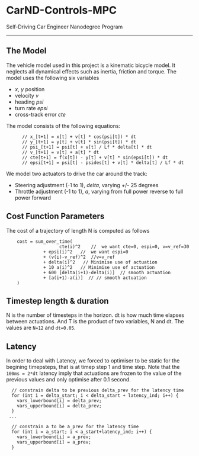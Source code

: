 # CarND-Controls-MPC
Self-Driving Car Engineer Nanodegree Program

---

## The Model

The vehicle model used in this project is a kinematic bicycle model. It neglects all dynamical effects such as inertia, friction and torque. The model uses the following six variables

* _x, y_ position
* velocity _v_
* heading _psi_
* turn rate _epsi_
* cross-track error _cte_
	
The model consists of the following equations:

```
      // x_[t+1] = x[t] + v[t] * cos(psi[t]) * dt
      // y_[t+1] = y[t] + v[t] * sin(psi[t]) * dt
      // psi_[t+1] = psi[t] + v[t] / Lf * delta[t] * dt
      // v_[t+1] = v[t] + a[t] * dt
      // cte[t+1] = f(x[t]) - y[t] + v[t] * sin(epsi[t]) * dt
      // epsi[t+1] = psi[t] - psides[t] + v[t] * delta[t] / Lf * dt
```

We model two actuators to drive the car around the track:

* Steering adjustment (-1 to 1), _delta_, varying +/- 25 degrees
* Throttle adjustment (-1 to 1), _a_, varying from full power reverse to full power forward

## Cost Function Parameters
The cost of a trajectory of length N is computed as follows
```
	cost = sum_over_time(
		            cte(i)^2    //  we want cte=0, espi=0, v=v_ref=30
              + epsi(i)^2   //  we want espi=0
              + (v(i)-v_ref)^2  //v=v_ref
              + delta(i)^2   // Minimise use of actuation
              + 10 a(i)^2   // Minimise use of actuation
              + 600 [delta(i+1)-delta(i)]  // smooth actuation
              + [a(i+1)-a(i)]  // // smooth actuation
	) 
 ```
## Timestep length & duration
N is the number of timesteps in the horizon. dt is how much time elapses between actuations. And T is the product of two variables, N and dt.
The values are `N=12` and `dt=0.05`. 


## Latency
In order to deal with Latency, we forced to optimiser to be static for the begining timepsteps, that is at timep step 1 and time step. Note that the `100ms = 2*dt` latency imply that actuations are frozen to the value of the previous values and only optimise after 0.1 second.

```  
  // constrain delta to be previous delta_prev for the latency time
  for (int i = delta_start; i < delta_start + latency_ind; i++) {
    vars_lowerbound[i] = delta_prev;
    vars_upperbound[i] = delta_prev;
  }
 ... 
  
  // constrain a to be a_prev for the latency time 
  for (int i = a_start; i < a_start+latency_ind; i++) {
    vars_lowerbound[i] = a_prev;
    vars_upperbound[i] = a_prev;
  }
```
